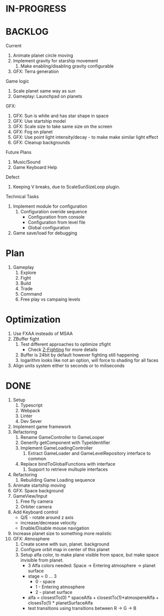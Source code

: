 # IN-PROGRESS

# BACKLOG

Current
   1. Animate planet circle moving
   1. Implement gravity for starship movement
      1. Make enabling/disabling gravity configurable
   1. GFX: Terra generation

Game logic 
   
   1. Scale planet same way as sun
   1. Gameplay: Launchpad on planets

GFX:
   1. GFX: Sun is white and has star shape in space
   1. GFX: Use startship model
   1. GFX: Scale size to take same size on the screen
   1. GFX: Fog on planet
   1. GFX: Use point light intensity/decay - to make make similar light effect
   1. GFX: Cleanup backgrounds

Future Plans
   1. Music/Sound
   1. Game Keyboard Help

Defect
   1. Keeping V breaks, due to ScaleSunSizeLoop plugin.

Technical Tasks
   1. Implement module for configuration
      1. Configuration overide sequence
         - Configuration from console
         - Configuration from level file
         - Global configuration
   1. Game save/load for debugging

# Plan
   1. Gameplay
      1. Explore
      1. Fight
      1. Build
      1. Trade
      1. Command
      1. Free play vs campaing levels 

# Optimization
   1. Use FXAA insteado of MSAA
   2. ZBuffer fight
      1. Test different approaches to optimize zfight
         - Check [Z-Fighting](./docs/z-fighting-performance-comparision.md) for more details
      1. Buffer is 24bit by default however fighting still happening
      1. logarithm looks like not an option, will force to shading for all faces
   3. Align units system either to seconds or to miliseconds

# DONE

1. Setup 
   1. Typescript
   2. Webpack
   3. Linter
   4. Dev Sever
1. Implement game framework
1. Refactoring
   1. Rename GameController to GameLooper
   1. Generify getComponent with TypeIdentifier
   1. Implement GameLoadingController
      1. Extract GameLoader and GameLevelRepository interface to common
   1. Replace bindToGlobalFunctions with interface
      1. Support to retrieve multuple interfaces
1. Refactoring 
   1. Rebuilding Game Loading sequence
1. Animate startship moving
1. GFX: Space background
1. GameView/Input
   1. Free fly camera
   1. Orbiter camera
1. Add Keyboard control
   - Q/E - rotate around z axis
   - increase/decrease velocity
   - Enable/Disable mouse navigation
1. Increase planet size to something more realistic
1. GFX: Atmosphere
      1. Create scene with sun, planet. background
      1. Configure orbit map in center of this planet
      1. Setup alfa color, to make plane visible from space, but make space invisible from planet.
         - 3 Alfa colors needed: Space -> Entering atmosphere -> planet surface
         - stage = 0 ... 3 
           - 0 - space
           - 1 - Entering atmosphere
           - 2 - planet surface
         -  alfa = closestTo(0) * spaceAlfa + closestTo(1)*atmospereAlfa + closesTo(1) * planetSurfaceAlfa
         - test transitions using transitions between R -> G -> B
